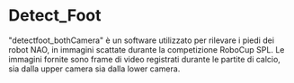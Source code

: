 # Detect_Foot
 "detectfoot_bothCamera" è un software utilizzato per rilevare i piedi dei robot NAO, in immagini scattate durante la competizione RoboCup SPL. Le immagini fornite sono frame di video registrati durante le partite di calcio, sia dalla upper camera sia dalla lower camera. 
